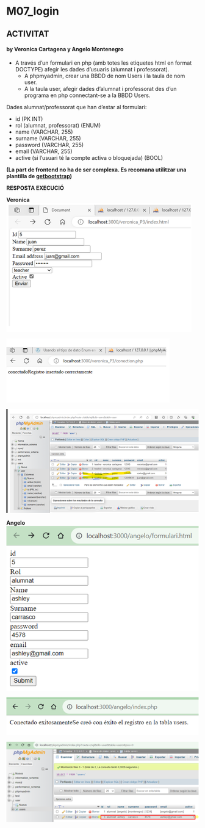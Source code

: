 # M07_login
## ACTIVITAT
#### by Veronica Cartagena y Angelo Montenegro
- A través d’un formulari en php (amb totes les etiquetes html en format DOCTYPE) afegir les dades d’usuaris (alumnat i professorat).                                        
  - A phpmyadmin, crear una BBDD de nom Users i la taula de nom user.   
  - A la taula user, afegir dades d’alumnat i professorat des d’un programa en php connectant-se a la BBDD Users. 

Dades alumnat/professorat que han d’estar al formulari: 

* id (PK INT)
* rol (alumnat, professorat) (ENUM)
* name (VARCHAR, 255)
* surname (VARCHAR, 255)
* password (VARCHAR, 255)
* email (VARCHAR, 255)
* active (si l’usuari té la compte activa o bloquejada) (BOOL)

**(La part de frontend no ha de ser complexa. Es recomana utilitzar una plantilla de [getbootstrap](https://getbootstrap.com/docs/5.3/getting-started/introduction/))**

**RESPOSTA EXECUCIÓ**

**Veronica**
![imagen_ejecucion](img/ejecucion_ejercicio.png)  

![imagen_respuesta](img/respuesta_ejercicio.png)

![imagen_baseDatos](/img/base_datos_ejercicio.png)

**Angelo**
![imagen_ejecucion](img/ingreso_form_ang.png)  

![imagen_respuesta](img/confirmacion_conexion_ingreso_ang.png)

![imagen_baseDatos](/img/ingresobd_ang.png)
